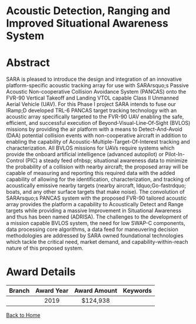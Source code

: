 
Acoustic Detection, Ranging and Improved Situational Awareness System
=====================================================================

# Abstract


SARA is pleased to introduce the design and integration of an innovative platform-specific acoustic tracking array for use with SARArsquo;s Passive Acoustic Non-cooperative Collision Avoidance System (PANCAS) onto the FVR-90 Vertical Takeoff and Landing VTOL capable Class II Unmanned Aerial Vehicle (UAV). For this Phase I project SARA intends to fuse our IRamp;D developed TRL-6 PANCAS target tracking technology with an acoustic array specifically targeted to the FVR-90 UAV enabling the safe, efficient, and successful execution of Beyond‑Visual-Line‑Of‑Sight (BVLOS) missions by providing the air platform with a means to Detect-And-Avoid (DAA) potential collision events with non-cooperative aircraft in addition to enabling the capability of Acoustic-Multiple-Target-Of-Interest tracking and characterization. All BVLOS missions for UAVs require systems which provide the onboard artificial intelligence (advanced autopilot) or Pilot-In-Control (PIC) a steady feed ofnbsp; situational awareness data to minimize the probability of a collision with nearby aircraft; the proposed array will be capable of measuring and reporting this required data with the added capability of allowing for the identification, characterization, and tracking of acoustically emissive nearby targets (nearby aircraft, ldquo;Go-fastrdquo; boats, and any other surface targets that make noise). The convolution of SARArsquo;s PANCAS system with the proposed FVR-90 tailored acoustic array provides the platform a capability to Acoustically Detect and Range targets while providing a massive Improvement in Situational Awareness and thus has been named (ADRISA). The challenges to the development of a mission capable BVLOS system, the need for low SWAP-C components, data processing core algorithms, a data feed for maneuvering decision methodologies are addressed by SARA owned foundational technologies which tackle the critical need, market demand, and capability-within-reach nature of this proposed system.  

# Award Details

|Branch|Award Year|Award Amount|Keywords|
| :---: | :---: | :---: | :---: |
||2019|$124,938||
  
  


[Back to Home](https://github.com/chrischow/dod_sbir_awards#551)